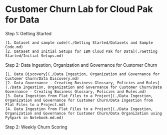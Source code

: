 # Customer Churn Lab for Cloud Pak for Data

Step 1: Getting Started

    [1. Dataset and sample code](./Getting Started/Datasets and Sample Code.md)
    [2. Dataset and Initial Setups for IBM Cloud Pak for Data](./Getting Started/Initial Setups.md)

Step 2: Data Ingestion, Organization and Governance for Customer Churn

    [1. Data Discovery](./Data Ingestion, Organization and Governance for Customer Churn/Data Discovery.md)
    [2. Data Governance - Creating Business Glossary, Policies and Rules](./Data Ingestion, Organization and Governance for Customer Churn/Data Governance - Creating Business Glossary, Policies and Rules.md)
    [3. Data Ingestion from Flat Files to a Project](./Data Ingestion, Organization and Governance for Customer Churn/Data Ingestion from Flat Files to a Project.md)
    [4. Data Ingestion from Flat Files to a Project](./Data Ingestion, Organization and Governance for Customer Churn/Data Organization using PySpark in Notebook.md.md)

Step 2: Weekly Churn Scoring
